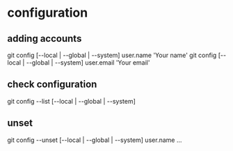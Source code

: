 # configuration

## adding accounts

git config [--local | --global | --system] user.name 'Your name'
git config [--local | --global | --system] user.email 'Your email'

## check configuration

git config --list [--local | --global | --system]

## unset 

git config --unset [--local | --global | --system] user.name 
...


